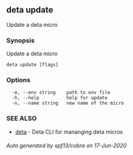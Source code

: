## deta update

Update a deta micro

### Synopsis

Update a deta micro

```
deta update [flags]
```

### Options

```
  -e, --env string    path to env file
  -h, --help          help for update
  -n, --name string   new name of the micro
```

### SEE ALSO

* [deta](deta.md)	 - Deta CLI for mananging deta micros

###### Auto generated by spf13/cobra on 17-Jun-2020
